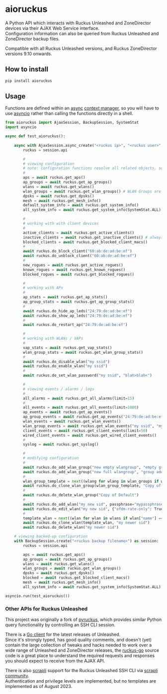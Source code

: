 # aioruckus

A Python API which interacts with Ruckus Unleashed and ZoneDirector devices via their AJAX Web Service interface.  
Configuration information can also be queried from Ruckus Unleashed and ZoneDirector backup files.

Compatible with all Ruckus Unleashed versions, and Ruckus ZoneDirector versions 9.10 onwards.

## How to install

```bash
pip install aioruckus
```

## Usage

Functions are defined within an [async](https://docs.python.org/3/library/asyncio.html) [context manager](https://docs.python.org/3/reference/datamodel.html#context-managers), so you will have to use [asyncio](https://docs.python.org/3/library/asyncio.html) rather than calling the functions directly in a shell.

```python
from aioruckus import AjaxSession, BackupSession, SystemStat
import asyncio

async def test_aioruckus():
    
    async with AjaxSession.async_create("<ruckus ip>", "<ruckus user>", "<ruckus password>") as session:
        ruckus = session.api

        #
        # viewing configuration
        # note: configuration functions resolve all related objects, so may be slower than stats functions
        #
        aps = await ruckus.get_aps()
        ap_groups = await ruckus.get_ap_groups()
        wlans = await ruckus.get_wlans()
        wlan_groups = await ruckus.get_wlan_groups() # WLAN Groups are CLI-only on Unleashed
        dpsks = await ruckus.get_dpsks()
        mesh = await ruckus.get_mesh_info()
        default_system_info = await ruckus.get_system_info()
        all_system_info = await ruckus.get_system_info(SystemStat.ALL)

        #
        # working with with client devices
        #
        active_clients = await ruckus.get_active_clients()
        inactive_clients = await ruckus.get_inactive_clients() # always empty on Unleashed
        blocked_clients = await ruckus.get_blocked_client_macs()
        #
        await ruckus.do_block_client("60:ab:de:ad:be:ef")
        await ruckus.do_unblock_client("60:ab:de:ad:be:ef")
        #
        new_rogues = await ruckus.get_active_rogues()
        known_rogues = await ruckus.get_known_rogues()
        blocked_rogues = await ruckus.get_blocked_rogues()

        #
        # working with APs
        #
        ap_stats = await ruckus.get_ap_stats()
        ap_group_stats = await ruckus.get_ap_group_stats()
        #
        await ruckus.do_hide_ap_leds("24:79:de:ad:be:ef")
        await ruckus.do_show_ap_leds("24:79:de:ad:be:ef")
        #
        await ruckus.do_restart_ap("24:79:de:ad:be:ef")

        #
        # working with WLANs / VAPs
        #
        vap_stats = await ruckus.get_vap_stats()
        wlan_group_stats = await ruckus.get_wlan_group_stats()
        #
        await ruckus.do_disable_wlan("my ssid")
        await ruckus.do_enable_wlan("my ssid")
        #
        await ruckus.do_set_wlan_password("my ssid", "blah>blah<")

        #
        # viewing events / alarms / logs
        #
        all_alarms = await ruckus.get_all_alarms(limit=15)
        #
        all_events = await ruckus.get_all_events(limit=1000)
        ap_events = await ruckus.get_ap_events()
        ap_group_events = await ruckus.get_ap_events("24:79:de:ad:be:ef", "24:59:de:ad:be:ef")
        wlan_events = await ruckus.get_wlan_events()
        wlan_group_events = await ruckus.get_wlan_events("my ssid", "my other ssid", "my third ssid")
        client_events = await ruckus.get_client_events(limit=50)
        wired_client_events = await ruckus.get_wired_client_events()
        #
        syslog = await ruckus.get_syslog()

        #
        # modifying configuration
        #
        await ruckus.do_add_wlan_group("new empty wlangroup", "empty group added by aioruckus")
        await ruckus.do_add_wlan_group("new full wlangroup", "group added by aioruckus", wlans)
        #
        wlan_group_template = next((wlang for wlang in wlan_groups if wlang["name"] == "Default"), None)
        await ruckus.do_clone_wlan_group(wlan_group_template, "Copy of Default")
        #
        await ruckus.do_delete_wlan_group("Copy of Default")
        #
        await ruckus.do_add_wlan("my new sid", passphrase="mypassphrase" )
        await ruckus.do_edit_wlan("my new sid", {"ofdm-rate-only": True})
        #
        template_wlan = next((wlan for wlan in wlans if wlan["name"] == "my ssid"), None)
        await ruckus.do_clone_wlan(template_wlan, "my newer sid")
        await ruckus.do_delete_wlan("my newer sid")

    # viewing backed-up configuration
    with BackupSession.create("<ruckus backup filename>") as session:
        ruckus = session.api

        aps = await ruckus.get_aps()
        ap_groups = await ruckus.get_ap_groups()
        wlans = await ruckus.get_wlans()
        wlan_groups = await ruckus.get_wlan_groups()
        dpsks = await ruckus.get_dpsks()
        blocked = await ruckus.get_blocked_client_macs()
        mesh = await ruckus.get_mesh_info()
        all_system_info = await ruckus.get_system_info(SystemStat.ALL)

asyncio.run(test_aioruckus())
```

### Other APIs for Ruckus Unleashed

This project was originally a fork of [pyruckus](https://github.com/gabe565/pyruckus), which provides similar Python query functionality by controlling an SSH CLI session.

There is a [Go client](https://github.com/willglynn/ruckus-go) for the latest releases of Unleashed.  
Since it's strongly typed, has good quality comments, and doesn't (yet) contain the large collection of tweaks and hacks needed to work over a wide range of Unleashed and ZoneDirector releases, the [ruckus-go](https://github.com/willglynn/ruckus-go) source code is a great place to understand the required requests and responses you should expect to receive from the AJAX API.

There is also [scrapli](https://github.com/carlmontanari/scrapli) support for the Ruckus Unleashed SSH CLI via [scrapli community](https://github.com/scrapli/scrapli_community).  
Authentication and privilege levels are implemented, but no templates are implemented as of August 2023.
